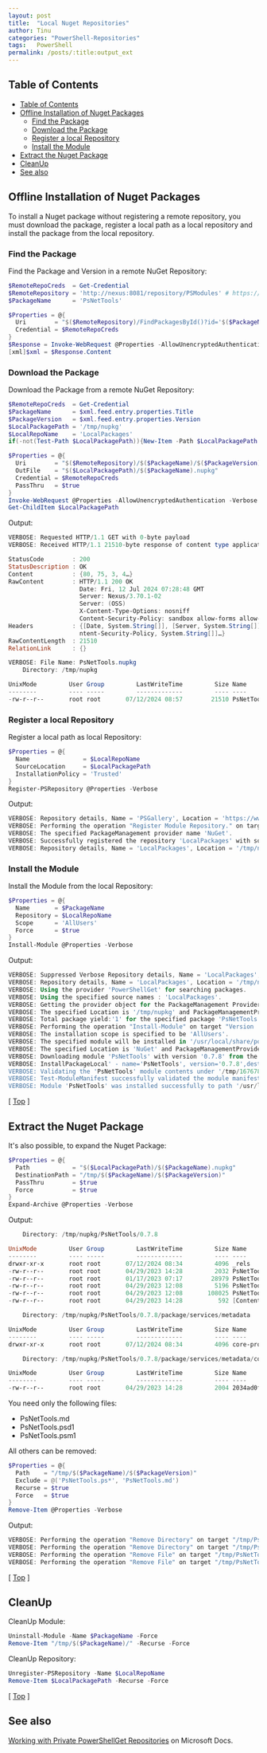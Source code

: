 ```yaml
---
layout: post
title:  "Local Nuget Repositories"
author: Tinu
categories: "PowerShell-Repositories"
tags:   PowerShell
permalink: /posts/:title:output_ext
---
```


## Table of Contents

<!-- TOC -->

- [Table of Contents](#table-of-contents)
- [Offline Installation of Nuget Packages](#offline-installation-of-nuget-packages)
    - [Find the Package](#find-the-package)
    - [Download the Package](#download-the-package)
    - [Register a local Repository](#register-a-local-repository)
    - [Install the Module](#install-the-module)
- [Extract the Nuget Package](#extract-the-nuget-package)
- [CleanUp](#cleanup)
- [See also](#see-also)

<!-- /TOC -->

## Offline Installation of Nuget Packages

To install a Nuget package without registering a remote repository, you must download the package, register a local path as a local repository and install the package from the local repository.

### Find the Package

Find the Package and Version in a remote NuGet Repository:

````powershell
$RemoteRepoCreds  = Get-Credential
$RemoteRepository = 'http://nexus:8081/repository/PSModules' # https://www.powershellgallery.com/api/v2
$PackageName      = 'PsNetTools'

$Properties = @{
  Uri        = "$($RemoteRepository)/FindPackagesById()?id='$($PackageName)'"
  Credential = $RemoteRepoCreds
}
$Response = Invoke-WebRequest @Properties -AllowUnencryptedAuthentication -Verbose
[xml]$xml = $Response.Content
````

### Download the Package

Download the Package from a remote NuGet Repository:

````powershell
$RemoteRepoCreds  = Get-Credential
$PackageName      = $xml.feed.entry.properties.Title
$PackageVersion   = $xml.feed.entry.properties.Version
$LocalPackagePath = '/tmp/nupkg'
$LocalRepoName    = 'LocalPackages'
if(-not(Test-Path $LocalPackagePath)){New-Item -Path $LocalPackagePath -ItemType Directory -Force}

$Properties = @{
  Uri        = "$($RemoteRepository)/$($PackageName)/$($PackageVersion)"
  OutFile    = "$($LocalPackagePath)/$($PackageName).nupkg"
  Credential = $RemoteRepoCreds
  PassThru   = $true
}
Invoke-WebRequest @Properties -AllowUnencryptedAuthentication -Verbose
Get-ChildItem $LocalPackagePath
````

Output:

````powershell
VERBOSE: Requested HTTP/1.1 GET with 0-byte payload
VERBOSE: Received HTTP/1.1 21510-byte response of content type application/zip

StatusCode        : 200
StatusDescription : OK
Content           : {80, 75, 3, 4…}
RawContent        : HTTP/1.1 200 OK
                    Date: Fri, 12 Jul 2024 07:28:48 GMT
                    Server: Nexus/3.70.1-02
                    Server: (OSS)
                    X-Content-Type-Options: nosniff
                    Content-Security-Policy: sandbox allow-forms allow-modals allow-popups allow-p…
Headers           : {[Date, System.String[]], [Server, System.String[]], [X-Content-Type-Options, System.String[]], [Co
                    ntent-Security-Policy, System.String[]]…}
RawContentLength  : 21510
RelationLink      : {}

VERBOSE: File Name: PsNetTools.nupkg
    Directory: /tmp/nupkg

UnixMode         User Group         LastWriteTime         Size Name
--------         ---- -----         -------------         ---- ----
-rw-r--r--       root root       07/12/2024 08:57        21510 PsNetTools.nupkg
````

### Register a local Repository

Register a local path as local Repository:

````powershell
$Properties = @{
  Name               = $LocalRepoName
  SourceLocation     = $LocalPackagePath
  InstallationPolicy = 'Trusted'
}
Register-PSRepository @Properties -Verbose
````

Output:

````powershell
VERBOSE: Repository details, Name = 'PSGallery', Location = 'https://www.powershellgallery.com/api/v2'; IsTrusted = 'False'; IsRegistered = 'True'.
VERBOSE: Performing the operation "Register Module Repository." on target "Module Repository 'LocalPackages' (/tmp/nupkg) in provider 'PowerShellGet'.".
VERBOSE: The specified PackageManagement provider name 'NuGet'.
VERBOSE: Successfully registered the repository 'LocalPackages' with source location '/tmp/nupkg'.
VERBOSE: Repository details, Name = 'LocalPackages', Location = '/tmp/nupkg'; IsTrusted = 'True'; IsRegistered = 'True'.
````

### Install the Module

Install the Module from the local Repository:

````powershell
$Properties = @{
  Name       = $PackageName
  Repository = $LocalRepoName
  Scope      = 'AllUsers'
  Force      = $true
}
Install-Module @Properties -Verbose
````

Output:

````powershell
VERBOSE: Suppressed Verbose Repository details, Name = 'LocalPackages', Location = '/tmp/nupkg'; IsTrusted = 'True'; IsRegistered = 'True'.
VERBOSE: Repository details, Name = 'LocalPackages', Location = '/tmp/nupkg'; IsTrusted = 'True'; IsRegistered = 'True'.
VERBOSE: Using the provider 'PowerShellGet' for searching packages.
VERBOSE: Using the specified source names : 'LocalPackages'.
VERBOSE: Getting the provider object for the PackageManagement Provider 'NuGet'.
VERBOSE: The specified Location is '/tmp/nupkg' and PackageManagementProvider is 'NuGet'.
VERBOSE: Total package yield:'1' for the specified package 'PsNetTools'.
VERBOSE: Performing the operation "Install-Module" on target "Version '0.7.8' of module 'PsNetTools'".
VERBOSE: The installation scope is specified to be 'AllUsers'.
VERBOSE: The specified module will be installed in '/usr/local/share/powershell/Modules'.
VERBOSE: The specified Location is 'NuGet' and PackageManagementProvider is 'NuGet'.
VERBOSE: Downloading module 'PsNetTools' with version '0.7.8' from the repository '/tmp/nupkg'.
VERBOSE: InstallPackageLocal' - name='PsNetTools', version='0.7.8',destination='/tmp/1676781311'
VERBOSE: Validating the 'PsNetTools' module contents under '/tmp/1676781311/PsNetTools.0.7.8' path.
VERBOSE: Test-ModuleManifest successfully validated the module manifest file '/tmp/1676781311/PsNetTools.0.7.8'.
VERBOSE: Module 'PsNetTools' was installed successfully to path '/usr/local/share/powershell/Modules/PsNetTools/0.7.8'.
````

[ [Top](#) ] 

## Extract the Nuget Package

It's also possible, to expand the Nuget Package:

````powershell
$Properties = @{
  Path            = "$($LocalPackagePath)/$($PackageName).nupkg"
  DestinationPath = "/tmp/$($PackageName)/$($PackageVersion)"
  PassThru        = $true
  Force           = $true
}
Expand-Archive @Properties -Verbose
````

Output:

````powershell
    Directory: /tmp/nupkg/PsNetTools/0.7.8

UnixMode         User Group         LastWriteTime         Size Name
--------         ---- -----         -------------         ---- ----
drwxr-xr-x       root root       07/12/2024 08:34         4096 _rels
-rw-r--r--       root root       04/29/2023 14:28         2032 PsNetTools.nuspec
-rw-r--r--       root root       01/17/2023 07:17        28979 PsNetTools.md
-rw-r--r--       root root       04/29/2023 12:08         5196 PsNetTools.psd1
-rw-r--r--       root root       04/29/2023 12:08       108025 PsNetTools.psm1
-rw-r--r--       root root       04/29/2023 14:28          592 [Content_Types].xml

    Directory: /tmp/nupkg/PsNetTools/0.7.8/package/services/metadata

UnixMode         User Group         LastWriteTime         Size Name
--------         ---- -----         -------------         ---- ----
drwxr-xr-x       root root       07/12/2024 08:34         4096 core-properties

    Directory: /tmp/nupkg/PsNetTools/0.7.8/package/services/metadata/core-properties

UnixMode         User Group         LastWriteTime         Size Name
--------         ---- -----         -------------         ---- ----
-rw-r--r--       root root       04/29/2023 14:28         2004 2034ad0f68304a1980ce799ce4615f52.psmdcp
````

You need only the following files:

- PsNetTools.md 
- PsNetTools.psd1 
- PsNetTools.psm1

All others can be removed:

````powershell
$Properties = @{
  Path    = "/tmp/$($PackageName)/$($PackageVersion)"
  Exclude = @('PsNetTools.ps*', 'PsNetTools.md')
  Recurse = $true
  Force   = $true
}
Remove-Item @Properties -Verbose
````

Output:

````powershell
VERBOSE: Performing the operation "Remove Directory" on target "/tmp/PsNetTools/0.7.8/_rels".
VERBOSE: Performing the operation "Remove Directory" on target "/tmp/PsNetTools/0.7.8/package".
VERBOSE: Performing the operation "Remove File" on target "/tmp/PsNetTools/0.7.8/[Content_Types].xml".
VERBOSE: Performing the operation "Remove File" on target "/tmp/PsNetTools/0.7.8/PsNetTools.nuspec".
````

[ [Top](#) ] 

## CleanUp

CleanUp Module:

````powershell
Uninstall-Module -Name $PackageName -Force
Remove-Item "/tmp/$($PackageName)/" -Recurse -Force
````

CleanUp Repository:

````powershell
Unregister-PSRepository -Name $LocalRepoName
Remove-Item $LocalPackagePath -Recurse -Force
````

[ [Top](#table-of-contents) ] 

## See also

[Working with Private PowerShellGet Repositories](https://docs.microsoft.com/en-us/powershell/scripting/gallery/how-to/working-with-local-psrepositories?view=powershell-7.1) on Microsoft Docs.
